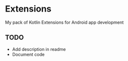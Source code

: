 # Extensions
My pack of Kotlin Extensions for Android app development

## TODO ##

- Add description in readme
- Document code
